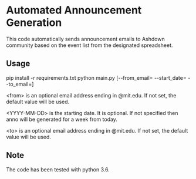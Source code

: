 # Automated Announcement Generation
This code automatically sends announcement emails to Ashdown community based on the event list from the designated spreadsheet.

## Usage
pip install -r requirements.txt
python main.py [--from_email=<from> --start_date=<YYYY-MM-DD> --to_email=<to>]

\<from> is an optional email address ending in @mit.edu. If not set, the default value will be used.

\<YYYY-MM-DD> is the starting date. It is optional. If not specified then anno will be generated for a week from today.

\<to> is an optional email address ending in @mit.edu. If not set, the default value will be used.

## Note
The code has been tested with python 3.6. 


